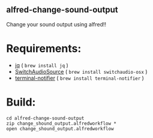 ## alfred-change-sound-output

Change your sound output using alfred!!

# Requirements:
- [jq](https://github.com/stedolan/jq) ( `brew install jq` )
- [SwitchAudioSource](https://github.com/deweller/switchaudio-osx) ( `brew install switchaudio-osx` )
- [terminal-notifier](https://github.com/julienXX/terminal-notifier) ( `brew install terminal-notifier` )

# Build:

    cd alfred-change-sound-output
    zip change_shound_output.alfredworkflow *
    open change_shound_output.alfredworkflow
